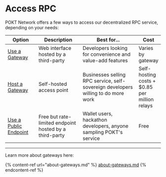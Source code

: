 # Access RPC

POKT Network offers a few ways to access our decentralized RPC service, depending on your needs:

<table><thead><tr><th width="118">Option</th><th width="197">Description</th><th width="298">Best for...</th><th>Cost</th></tr></thead><tbody><tr><td><a href="find-a-gateway/">Use a Gateway</a></td><td>Web interface hosted by a third-party</td><td>Developers looking for convenience and value-add features</td><td>Varies by gateway</td></tr><tr><td><a href="build-a-gateway/">Host a Gateway</a></td><td>Self-hosted access point</td><td>Businesses selling RPC service, self-sovereign developers willing to do more work</td><td>Self-hosting costs + $0.85 per million relays</td></tr><tr><td><a href="public-endpoints.md">Use a Public Endpoint</a></td><td>Free but rate-limited endpoint hosted by a third-party</td><td>Wallet users, hackathon developers, anyone sampling POKT's service</td><td>Free</td></tr></tbody></table>

***

Learn more about gateways here:

{% content-ref url="about-gateways.md" %}
[about-gateways.md](about-gateways.md)
{% endcontent-ref %}
